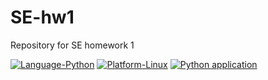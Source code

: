 # SE-hw1
Repository for SE homework 1


[![Language-Python](https://img.shields.io/badge/Python-3776AB?style=for-the-badge&logo=python&logoColor=white)](https://www.python.org/)
[![Platform-Linux](https://img.shields.io/badge/Linux-FCC624?style=for-the-badge&logo=linux&logoColor=black)](https://www.linux.org/)
[![Python application](https://github.com/SoftwareEngineeringNCSU101/HW1/actions/workflows/python-test.yml/badge.svg)](https://github.com/SoftwareEngineeringNCSU101/HW1/actions/workflows/python-test.yml)

